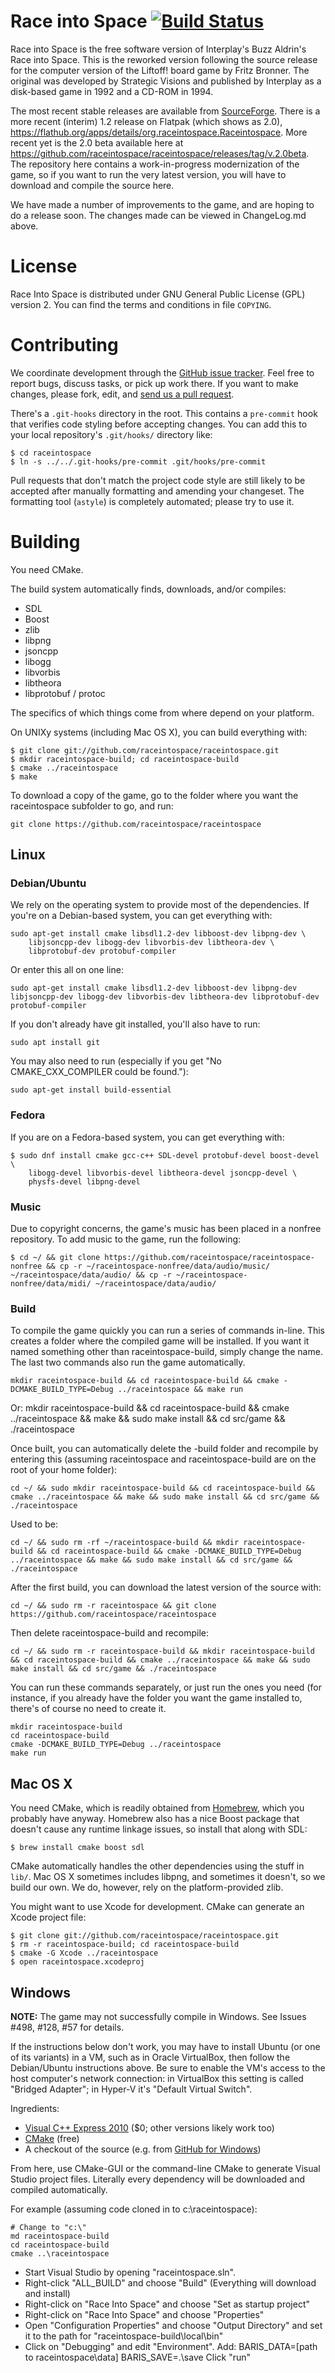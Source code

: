 Race into Space [![Build Status](https://secure.travis-ci.org/raceintospace/raceintospace.png?branch=master)](https://travis-ci.org/raceintospace/raceintospace)
===============

Race  into  Space is  the  free  software  version of  Interplay's  Buzz
Aldrin's Race into Space.  This is the  reworked version  following  the
source release  for the computer version  of the Liftoff! board  game by
Fritz Bronner.  The original was developed by Strategic Visions and published by
Interplay as a disk-based game in 1992 and a CD-ROM in 1994.

The most recent stable releases are available from
[SourceForge](http://sourceforge.net/projects/raceintospace/).
There is a more recent (interim) 1.2 release on Flatpak (which shows as 2.0), 
https://flathub.org/apps/details/org.raceintospace.Raceintospace.
More recent yet is the 2.0 beta available here at 
https://github.com/raceintospace/raceintospace/releases/tag/v.2.0beta.
The repository here contains a work-in-progress modernization of the game, 
so if you want to run the very latest version, you will have to download
and compile the source here.

We have made a number of improvements to the game, and are hoping to do a 
release soon.  The changes made can be viewed in ChangeLog.md above.

License
=======

Race  Into Space  is distributed  under GNU  General Public  License
(GPL)  version 2.  You can find  the  terms and  conditions in  file
`COPYING`.

Contributing
============

We coordinate development through the [GitHub issue
tracker](https://github.com/raceintospace/raceintospace/issues). Feel free to
report bugs, discuss tasks, or pick up work there. If you want to make
changes, please fork, edit, and [send us a pull
request](https://github.com/raceintospace/raceintospace/pull/new/master).

There's a `.git-hooks` directory in the root. This contains a `pre-commit`
hook that verifies code styling before accepting changes. You can add this to
your local repository's `.git/hooks/` directory like:

    $ cd raceintospace
    $ ln -s ../../.git-hooks/pre-commit .git/hooks/pre-commit

Pull requests that don't match the project code style are still likely to be
accepted after manually formatting and amending your changeset. The formatting
tool (`astyle`) is completely automated; please try to use it.

Building
========

You need CMake.

The build system automatically finds, downloads, and/or compiles:

* SDL
* Boost
* zlib
* libpng
* jsoncpp
* libogg
* libvorbis
* libtheora
* libprotobuf / protoc

The specifics of which things come from where depend on your platform.

On UNIXy systems (including Mac OS X), you can build everything with:

    $ git clone git://github.com/raceintospace/raceintospace.git
    $ mkdir raceintospace-build; cd raceintospace-build
    $ cmake ../raceintospace
    $ make

To download a copy of the game, go to the folder where you want the raceintospace 
subfolder to go, and run:

    git clone https://github.com/raceintospace/raceintospace

Linux
-----

### Debian/Ubuntu

We rely on the operating system to provide most of the dependencies. If you're
on a Debian-based system, you can get everything with:

    sudo apt-get install cmake libsdl1.2-dev libboost-dev libpng-dev \
        libjsoncpp-dev libogg-dev libvorbis-dev libtheora-dev \
        libprotobuf-dev protobuf-compiler

Or enter this all on one line:

    sudo apt-get install cmake libsdl1.2-dev libboost-dev libpng-dev libjsoncpp-dev libogg-dev libvorbis-dev libtheora-dev libprotobuf-dev protobuf-compiler

If you don't already have git installed, you'll also have to run:

    sudo apt install git

You may also need to run (especially if you get "No CMAKE_CXX_COMPILER could be found."):

    sudo apt-get install build-essential

### Fedora

If you are on a Fedora-based system, you can get everything with:

    $ sudo dnf install cmake gcc-c++ SDL-devel protobuf-devel boost-devel \
        libogg-devel libvorbis-devel libtheora-devel jsoncpp-devel \
        physfs-devel libpng-devel

### Music

Due to copyright concerns, the game's music has been placed in a nonfree repository.
To add music to the game, run the following:

    $ cd ~/ && git clone https://github.com/raceintospace/raceintospace-nonfree && cp -r ~/raceintospace-nonfree/data/audio/music/ ~/raceintospace/data/audio/ && cp -r ~/raceintospace-nonfree/data/midi/ ~/raceintospace/data/audio/


### Build

To compile the game quickly you can run a series of commands in-line. This 
creates a folder where the compiled game will be installed. If you want it named 
something other than raceintospace-build, simply change the name. The last two 
commands also run the game automatically.

    mkdir raceintospace-build && cd raceintospace-build && cmake -DCMAKE_BUILD_TYPE=Debug ../raceintospace && make run
Or:
    mkdir raceintospace-build && cd raceintospace-build && cmake ../raceintospace && make && sudo make install && cd src/game && ./raceintospace


Once built, you can automatically delete the -build folder and recompile by entering this (assuming raceintospace and raceintospace-build are on the root of your home folder):

    cd ~/ && sudo mkdir raceintospace-build && cd raceintospace-build && cmake ../raceintospace && make && sudo make install && cd src/game && ./raceintospace

Used to be:

    cd ~/ && sudo rm -rf ~/raceintospace-build && mkdir raceintospace-build && cd raceintospace-build && cmake -DCMAKE_BUILD_TYPE=Debug ../raceintospace && make && sudo make install && cd src/game && ./raceintospace


After the first build, you can download the latest version of the source with:

    cd ~/ && sudo rm -r raceintospace && git clone https://github.com/raceintospace/raceintospace

Then delete raceintospace-build and recompile:

    cd ~/ && sudo rm -r raceintospace-build && mkdir raceintospace-build && cd raceintospace-build && cmake ../raceintospace && make && sudo make install && cd src/game && ./raceintospace


You can run these commands separately, or just run the ones you need (for instance, 
if you already have the folder you want the game installed to, there's of course 
no need to create it.

    mkdir raceintospace-build
    cd raceintospace-build
    cmake -DCMAKE_BUILD_TYPE=Debug ../raceintospace
    make run

Mac OS X
--------

You need CMake, which is readily obtained from
[Homebrew](http://mxcl.github.com/homebrew/), which you probably have anyway.
Homebrew also has a nice Boost package that doesn't cause any runtime linkage
issues, so install that along with SDL:

    $ brew install cmake boost sdl

CMake automatically handles the other dependencies using the stuff in `lib/`.
Mac OS X sometimes includes libpng, and sometimes it doesn't, so we build our
own. We do, however, rely on the platform-provided zlib.

You might want to use Xcode for development. CMake can generate an Xcode
project file:

    $ git clone git://github.com/raceintospace/raceintospace.git
    $ rm -r raceintospace-build; cd raceintospace-build
    $ cmake -G Xcode ../raceintospace
    $ open raceintospace.xcodeproj

Windows
-------

**NOTE:** The game may not successfully compile in Windows. See Issues #498, #128, #57 for details.

If the instructions below don't work, you may have to install Ubuntu (or one of its variants) in a VM, such as in Oracle VirtualBox, then follow the Debian/Ubuntu instructions above.  Be sure to enable the VM's access to the host computer's network connection: in VirtualBox this setting is called "Bridged Adapter"; in Hyper-V it's "Default Virtual Switch".

Ingredients:

* [Visual C++ Express 2010](http://www.microsoft.com/visualstudio/eng/downloads#d-2010-express) ($0; other versions likely work too)
* [CMake](http://www.cmake.org/cmake/resources/software.html) (free)
* A checkout of the source (e.g. from [GitHub for Windows](http://windows.github.com/))

From here, use CMake-GUI or the command-line CMake to generate Visual Studio
project files. Literally every dependency will be downloaded and compiled
automatically.

For example (assuming code cloned in to c:\raceintospace):

    # Change to "c:\"
    md raceintospace-build
    cd raceintospace-build
    cmake ..\raceintospace

- Start Visual Studio by opening "raceintospace.sln".
- Right-click "ALL_BUILD" and choose "Build"  (Everything will download and install)
- Right-click on "Race Into Space" and choose "Set as startup project"
- Right-click on "Race Into Space" and choose "Properties"
- Open "Configuration Properties" and choose "Output Directory" and set it to the path for "raceintospace-build\local\bin"
- Click on "Debugging" and edit "Environment".
Add:
   BARIS_DATA=[path to raceintospace\data]
   BARIS_SAVE=.\save
Click "run"

